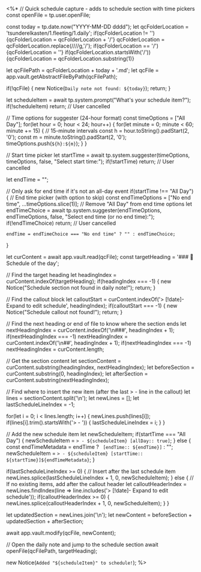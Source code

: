 <%*
// Quick schedule capture - adds to schedule section with time pickers
const openFile = tp.user.openFile;

const today = tp.date.now("YYYY-MM-DD dddd");
let qcFolderLocation = 'tsunderelkasten/1.fleeting/1.daily';
if(qcFolderLocation != ''){qcFolderLocation = qcFolderLocation + '/'}
qcFolderLocation = qcFolderLocation.replace(/\/\//g,'/');
if(qcFolderLocation == '/'){qcFolderLocation = ''}
if(qcFolderLocation.startsWith('/')){qcFolderLocation = qcFolderLocation.substring(1)}

let qcFilePath = qcFolderLocation + today + '.md';
let qcFile = app.vault.getAbstractFileByPath(qcFilePath);

if(!qcFile) {
    new Notice(`Daily note not found: ${today}`);
    return;
}

let scheduleItem = await tp.system.prompt("What's your schedule item?");
if(!scheduleItem) return; // User cancelled

// Time options for suggester (24-hour format)
const timeOptions = ["All Day"];
for(let hour = 0; hour < 24; hour++) {
    for(let minute = 0; minute < 60; minute += 15) { // 15-minute intervals
        const h = hour.toString().padStart(2, '0');
        const m = minute.toString().padStart(2, '0');
        timeOptions.push(`${h}:${m}`);
    }
}

// Start time picker
let startTime = await tp.system.suggester(timeOptions, timeOptions, false, "Select start time:");
if(!startTime) return; // User cancelled

let endTime = "";

// Only ask for end time if it's not an all-day event
if(startTime !== "All Day") {
    // End time picker (with option to skip)
    const endTimeOptions = ["No end time", ...timeOptions.slice(1)]; // Remove "All Day" from end time options
    let endTimeChoice = await tp.system.suggester(endTimeOptions, endTimeOptions, false, "Select end time (or no end time):");
    if(!endTimeChoice) return; // User cancelled
    
    endTime = endTimeChoice === "No end time" ? "" : endTimeChoice;
}

let curContent = await app.vault.read(qcFile);
const targetHeading = '### 🤖 Schedule of the day';

// Find the target heading
let headingIndex = curContent.indexOf(targetHeading);
if(headingIndex === -1) {
    new Notice("Schedule section not found in daily note!");
    return;
}

// Find the callout block
let calloutStart = curContent.indexOf('> [!date]- Expand to edit schedule', headingIndex);
if(calloutStart === -1) {
    new Notice("Schedule callout not found!");
    return;
}

// Find the next heading or end of file to know where the section ends
let nextHeadingIndex = curContent.indexOf('\n###', headingIndex + 1);
if(nextHeadingIndex === -1) nextHeadingIndex = curContent.indexOf('\n##', headingIndex + 1);
if(nextHeadingIndex === -1) nextHeadingIndex = curContent.length;

// Get the section content
let sectionContent = curContent.substring(headingIndex, nextHeadingIndex);
let beforeSection = curContent.substring(0, headingIndex);
let afterSection = curContent.substring(nextHeadingIndex);

// Find where to insert the new item (after the last > - line in the callout)
let lines = sectionContent.split('\n');
let newLines = [];
let lastScheduleLineIndex = -1;

for(let i = 0; i < lines.length; i++) {
    newLines.push(lines[i]);
    if(lines[i].trim().startsWith('> - ')) {
        lastScheduleLineIndex = i;
    }
}

// Add the new schedule item
let newScheduleItem;
if(startTime === "All Day") {
    newScheduleItem = `> - ${scheduleItem} [allDay:: true]`;
} else {
    const endTimeMetadata = endTime ? ` [endTime:: ${endTime}]` : "";
    newScheduleItem = `> - ${scheduleItem} [startTime:: ${startTime}]${endTimeMetadata}`;
}

if(lastScheduleLineIndex >= 0) {
    // Insert after the last schedule item
    newLines.splice(lastScheduleLineIndex + 1, 0, newScheduleItem);
} else {
    // If no existing items, add after the callout header
    let calloutHeaderIndex = newLines.findIndex(line => line.includes('> [!date]- Expand to edit schedule'));
    if(calloutHeaderIndex >= 0) {
        newLines.splice(calloutHeaderIndex + 1, 0, newScheduleItem);
    }
}

let updatedSection = newLines.join('\n');
let newContent = beforeSection + updatedSection + afterSection;

await app.vault.modify(qcFile, newContent);

// Open the daily note and jump to the schedule section
await openFile(qcFilePath, targetHeading);

new Notice(`Added "${scheduleItem}" to schedule!`);
%>